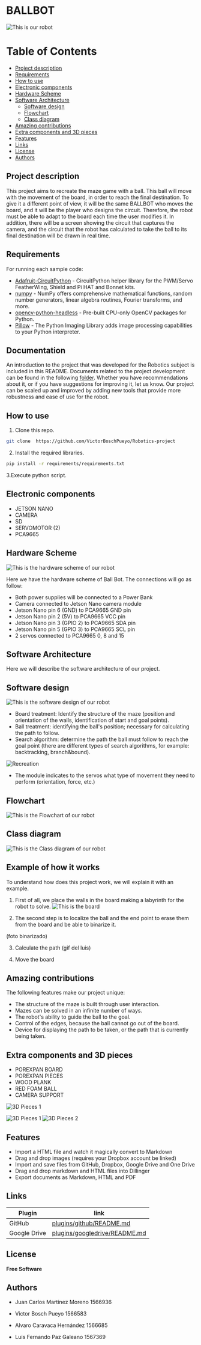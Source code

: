 # BALLBOT
![This is our robot](https://github.com/VictorBoschPueyo/Robotics-project/blob/main/docs/diagrams/foto_robot.jpg)

# Table of Contents
   * [Project description](#Project-description)
   * [Requirements](#Requirements)
   * [How to use](#How-to-use)
   * [Electronic components](#Electronic-components)
   * [Hardware Scheme](#Hardware-Scheme)
   * [Software Architecture](#Software-Architecture)
        * [Software design](#Software-design)
        * [Flowchart](#Flowchart)
        * [Class diagram](#Class-diagram)
   * [Amazing contributions](#Amazing-contributions)
   * [Extra components and 3D pieces](#Extra-components-and-3D-pieces)
   * [Features](#Features)
   * [Links](#Links)
   * [License](#License)
   * [Authors](#Authors)
   

## Project description
This project aims to recreate the maze game with a ball. This ball will move with the movement of the board, in order to reach the final destination.
To give it a different point of view, it will be the same BALLBOT who moves the board, and it will be the player who designs the circuit. Therefore, the robot must be able to adapt to the board each time the user modifies it.
In addition, there will be a screen showing the circuit that captures the camera, and the circuit that the robot has calculated to take the ball to its final destination will be drawn in real time.

## Requirements
For running each sample code:
- [Adafruit-CircuitPython] - CircuitPython helper library for the PWM/Servo FeatherWing, Shield and Pi HAT and Bonnet kits.
- [numpy] - NumPy offers comprehensive mathematical functions, random number generators, linear algebra routines, Fourier transforms, and more.
- [opencv-python-headless] - Pre-built CPU-only OpenCV packages for Python.
- [Pillow] - The Python Imaging Library adds image processing capabilities to your Python interpreter.

## Documentation
An introduction to the project that was developed for the Robotics subject is included in this README.
Documents related to the project development can be found in the following [folder].
Whether you have recommendations about it, or if you have suggestions for improving it, let us know.
Our project can be scaled up and improved by adding new tools that provide more robustness and ease of use for the robot.

## How to use
1. Clone this repo.
```sh
git clone  https://github.com/VictorBoschPueyo/Robotics-project 
```
2. Install the required libraries.
```sh
pip install -r requirements/requirements.txt
```
3.Execute python script.

## Electronic components
- JETSON NANO
- CAMERA
- SD
- SERVOMOTOR (2)
- PCA9665

## Hardware Scheme
![This is the hardware scheme of our robot](https://github.com/VictorBoschPueyo/Robotics-project/blob/main/docs/diagrams/hardware_scheme.PNG)

Here we have the hardware scheme of Ball Bot.
The connections will go as follow:
- Both power supplies will be connected to a Power Bank
- Camera connected to Jetson Nano camera module
- Jetson Nano pin 6 (GND) to PCA9665 GND pin
- Jetson Nano pin 2 (5V) to PCA9665 VCC pin
- Jetson Nano pin 3 (GPIO 2) to PCA9665 SDA pin
- Jetson Nano pin 5 (GPIO 3) to PCA9665 SCL pin
- 2 servos connected to PCA9665 0, 8 and 15

## Software Architecture
Here we will describe the software architecture of our project.
## Software design
![This is the software design of our robot](https://github.com/VictorBoschPueyo/Robotics-project/blob/main/docs/diagrams/software_design.PNG)
- Board treatment: Identify the structure of the maze (position and orientation
of the walls, identification of start and goal points).
- Ball treatment: identifying the ball's position; necessary for calculating the
path to follow.
- Search algorithm: determine the path the ball must follow to reach the goal
point (there are different types of search algorithms, for example:
backtracking, branch&bound).

![Recreation](https://github.com/VictorBoschPueyo/Robotics-project/blob/main/master/recreation.gif)

- The module indicates to the servos what type of movement they need to
perform (orientation, force, etc.)

## Flowchart
![This is the Flowchart of our robot](https://github.com/VictorBoschPueyo/Robotics-project/blob/main/docs/diagrams/spr3-diag-flujo.drawio.png)
## Class diagram
![This is the Class diagram of our robot](https://github.com/VictorBoschPueyo/Robotics-project/blob/main/docs/diagrams/spr2-diag-clases.drawio.png)

## Example of how it works
To understand how does this project work, we will explain it with an example.
1. First of all, we place the walls in the board making a labyrinth for the robot to solve.
![This is the board](https://github.com/VictorBoschPueyo/Robotics-project/blob/main/docs/diagrams/foto_taulell.jpg)

2. The second step is to localize the ball and the end point to erase them from the board and be able to binarize it.

(foto binarizado)

3. Calculate the path (gif del luis)


4. Move the board


## Amazing contributions 
The following features make our project unique:
- The structure of the maze is built through user interaction.
- Mazes can be solved in an infinite number of ways.
- The robot's ability to guide the ball to the goal.
- Control of the edges, because the ball cannot go out of the board.
- Device for displaying the path to be taken, or the path that is currently being taken.

## Extra components and 3D pieces
- POREXPAN BOARD
- POREXPAN PIECES
- WOOD PLANK
- RED FOAM BALL
- CAMERA SUPPORT

![3D Pieces 1](https://github.com/VictorBoschPueyo/Robotics-project/blob/main/docs/diagrams/prototype.PNG)

![3D Pieces 1](https://github.com/VictorBoschPueyo/Robotics-project/blob/main/docs/diagrams/3d_pieces_1.PNG)
![3D Pieces 2](https://github.com/VictorBoschPueyo/Robotics-project/blob/main/docs/diagrams/3d_pieces_2.PNG)
## Features

- Import a HTML file and watch it magically convert to Markdown
- Drag and drop images (requires your Dropbox account be linked)
- Import and save files from GitHub, Dropbox, Google Drive and One Drive
- Drag and drop markdown and HTML files into Dillinger
- Export documents as Markdown, HTML and PDF


## Links

| Plugin | link |
| ------ | ------ |
| GitHub | [plugins/github/README.md][PlGh] |
| Google Drive | [plugins/googledrive/README.md][PlGd] |

## License
**Free Software**

## Authors
* Juan Carlos Martinez Moreno 1566936
* Victor Bosch Pueyo                 1566583
* Alvaro Caravaca Hernández   1566685
* Luis Fernando Paz  Galeano   1567369

   [PlGh]: <https://github.com/VictorBoschPueyo/Robotics-project.git>
   [PlGd]: <https://drive.google.com/drive/folders/1HyyOAsSVA52dkZ4_BdE1-cv34iZsNWCG>
   [Adafruit-CircuitPython]:<https://docs.circuitpython.org/projects/servokit/en/latest/>
   [gpio]: <https://pypi.org/project/RPi.GPIO/>
   [numpy]:<https://numpy.org/>
   [opencv-python-headless]: <https://pypi.org/project/opencv-python-headless/>
   [Pillow]:<https://pillow.readthedocs.io/en/stable/>
   [folder]:<https://github.com/VictorBoschPueyo/Robotics-project/tree/main/docs>
   [Adafruit-servokit]:<https://docs.circuitpython.org/projects/servokit/en/latest/>
